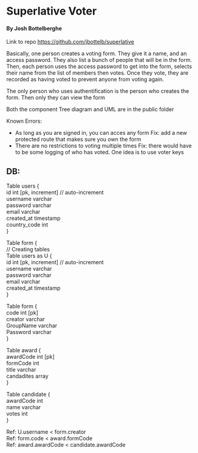 # Superlative Voter

#### By Josh Bottelberghe

Link to repo
https://github.com/jbottelb/superlative

Basically, one person creates a voting form.
They give it a name, and an access password. They
also list a bunch of people that will be in the form.
Then, each person uses the access password to get into the form,
selects their name from the list of members then votes. Once they vote,
they are recorded as having voted to prevent anyone from voting again.

The only person who uses authentification is the person who creates the form. Then only they can view the form

Both the component Tree diagram and UML are in the public folder

Known Errors:

- As long as you are signed in, you can acces any form
  Fix: add a new protected route that makes sure you own the form
- There are no restrictions to voting multiple times
  Fix: there would have to be some logging of who has voted. One idea is to use voter keys

## DB:

Table users {\
id int [pk, increment] // auto-increment\
username varchar\
password varchar\
email varchar\
created_at timestamp\
country_code int\
}

Table form {\
// Creating tables\
Table users as U {\
id int [pk, increment] // auto-increment\
username varchar\
password varchar\
email varchar\
created_at timestamp\
}

Table form {\
code int [pk]\
creator varchar\
GroupName varchar\
Password varchar\
}

Table award {\
awardCode int [pk]\
formCode int\
title varchar\
candadites array\
}

Table candidate {\
awardCode int\
name varchar\
votes int\
}

Ref: U.username < form.creator\
Ref: form.code < award.formCode\
Ref: award.awardCode < candidate.awardCode
